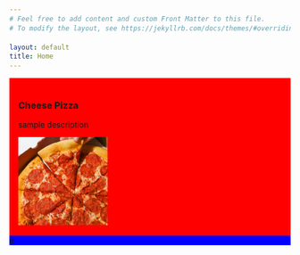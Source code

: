 ```yaml
---
# Feel free to add content and custom Front Matter to this file.
# To modify the layout, see https://jekyllrb.com/docs/themes/#overriding-theme-defaults

layout: default
title: Home
---
```

<div class="container">
    <div class="row">
        <div class="col-md-6" style="padding: 1rem; background: red;">
            <div class="row">
                <div class="col-md-8" style="background: red;">
                    <h3>Cheese Pizza</h3>
                    <p>sample description</p>
                </div>
                <div class="col-md-4" style="background: red;">
                    <img src="cdn/img/cheese_pizza.png" style="width: 10rem">
                </div>
            </div>
        </div>
        <div class="col-md-6" style="background: blue;">e</div>
    </div>
</div>
